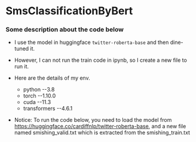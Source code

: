 # SmsClassificationByBert

### Some description about the code below

- I use the model in huggingface `twitter-roberta-base` and then dine-tuned it.
- However, I can not run the train code in ipynb, so I create a new file to run it.
- Here are the details of my env.
    - python  --3.8
    - torch --1.10.0
    - cuda --11.3
    - transformers --4.6.1

- Notice: To run the code below, you need to load the model from https://huggingface.co/cardiffnlp/twitter-roberta-base, and a new file named smishing_valid.txt which is extracted from the smishing_train.txt
